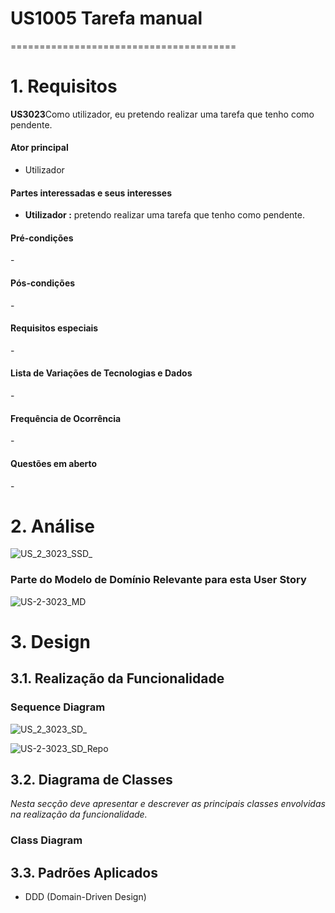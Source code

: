 # US1005 Tarefa manual
=======================================


# 1. Requisitos


**US3023**Como utilizador, eu pretendo realizar uma tarefa que tenho como pendente.
#### Ator principal

* Utilizador

#### Partes interessadas e seus interesses

* **Utilizador :** pretendo realizar uma tarefa que tenho como pendente.



#### Pré-condições

\-

#### Pós-condições

\-
#### Requisitos especiais

\-

#### Lista de Variações de Tecnologias e Dados

\-

#### Frequência de Ocorrência

\-

#### Questões em aberto
\-
# 2. Análise


![US_2_3023_SSD_](US_2_3023_SSD_.svg)
### Parte do Modelo de Domínio Relevante para esta User Story

![US-2-3023_MD](US-2-3023_MD.svg)

# 3. Design
## 3.1. Realização da Funcionalidade

###	Sequence Diagram

![US_2_3023_SD_](US_2_3023_SD_.png)



![US-2-3023_SD_Repo](US-2-3023_SD_Repo.svg)

## 3.2. Diagrama de Classes

*Nesta secção deve apresentar e descrever as principais classes envolvidas na realização da funcionalidade.*

###	Class Diagram


## 3.3. Padrões Aplicados


* DDD (Domain-Driven Design)
